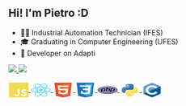 ## Hi! I'm Pietro :D

- 👨‍💻 Industrial Automation Technician (IFES)
- 🎓 Graduating in Computer Engineering (UFES)
- 💒 Developer on Adapti

 <div>
  <a href="https://github.com/P3terD">
  <img height="150em" src="https://github-readme-stats.vercel.app/api?username=pilanza&show_icons=true&theme=dracula&include_all_commits=true&count_private=true"/>
  <img height="150em" src="https://github-readme-stats.vercel.app/api/top-langs/?username=pilanza&layout=compact&langs_count=7&theme=dracula"/>
</div>
  
  <div style="display: inline_block"><br>
  <img align="center" alt="Pietro-Js" height="30" width="40" src="https://raw.githubusercontent.com/devicons/devicon/master/icons/javascript/javascript-plain.svg">
  <img align="center" alt="Pietro-React" height="30" width="40" src="https://raw.githubusercontent.com/devicons/devicon/master/icons/react/react-original.svg">
  <img align="center" alt="Pietro-HTML" height="30" width="40" src="https://raw.githubusercontent.com/devicons/devicon/master/icons/html5/html5-original.svg">
  <img align="center" alt="Pietro-CSS" height="30" width="40" src="https://raw.githubusercontent.com/devicons/devicon/master/icons/css3/css3-original.svg">
  <img align="center" alt="Pietro-PHP" height="30" width="40" src="https://raw.githubusercontent.com/devicons/devicon/master/icons/php/php-original.svg">
  <img align="center" alt="Pietro-Python" height="30" width="40" src="https://raw.githubusercontent.com/devicons/devicon/master/icons/python/python-original.svg">
  <img align="center" alt="Pietro-C" height="30" width="40" src="https://raw.githubusercontent.com/devicons/devicon/master/icons/c/c-original.svg">
</div>
